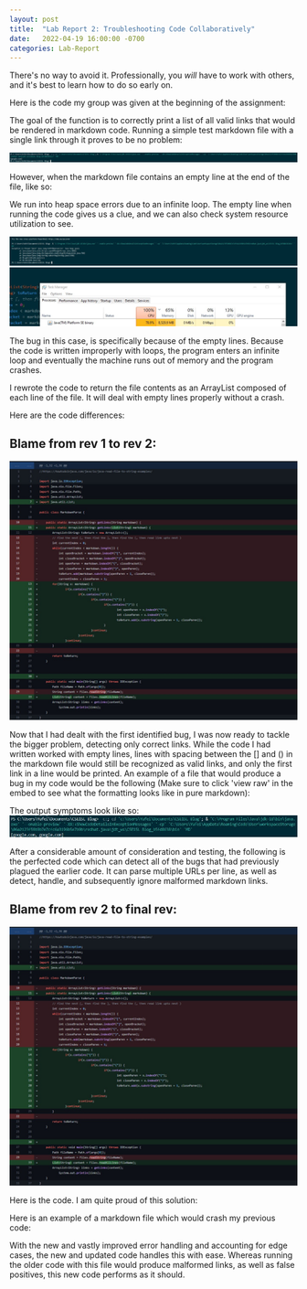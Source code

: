 ```yaml
---
layout: post
title:  "Lab Report 2: Troubleshooting Code Collaboratively"
date:   2022-04-19 16:00:00 -0700
categories: Lab-Report 
---
```

There's no way to avoid it. Professionally, you *will* have to work with others, and it's best to learn how to do so early on.

Here is the code my group was given at the beginning of the assignment:
<script src="https://gist.github.com/nqrwhal/14b196f73020ba24b987d15c64861cfa.js"></script>

The goal of the function is to correctly print a list of all valid links that would be rendered in markdown code. Running a simple test markdown file with a single link through it proves to be no problem:

![res1](https://github.com/nqrwhal/nqrwhal.github.io/blob/master/imgs/result1.jpg?raw=true)

However, when the markdown file contains an empty line at the end of the file, like so:
<script src="https://gist.github.com/nqrwhal/a7d5ff070e4cab86f569ac448ea6582d.js"></script>

We run into heap space errors due to an infinite loop. The empty line when running the code gives us a clue, and we can also check system resource utilization to see.

![heap1](https://github.com/nqrwhal/nqrwhal.github.io/blob/master/docs/img5.jpg?raw=true)
![loop](https://github.com/nqrwhal/nqrwhal.github.io/blob/master/imgs/infiniteloop.jpg?raw=true)

The bug in this case, is specifically because of the empty lines. Because the code is written improperly with loops, the program enters an infinite loop and eventually the machine runs out of memory and the program crashes.

I rewrote the code to return the file contents as an ArrayList composed of each line of the file. It will deal with empty lines properly without a crash. 
<script src="https://gist.github.com/nqrwhal/16a3d7eb1ca15eda9cb4886512dcc8d3.js"></script>

Here are the code differences: 
## Blame from rev 1 to rev 2:
![blame1](https://raw.githubusercontent.com/nqrwhal/nqrwhal.github.io/master/docs/blame1.jpg)

Now that I had dealt with the first identified bug, I was now ready to tackle the bigger problem, detecting only correct links.
While the code I had written worked with empty lines, lines with spacing between the [] and () in the markdown file would still be recognized as valid links, and only the first link in a line would be printed. An example of a file that would produce a bug in my code would be the following (Make sure to click 'view raw' in the embed to see what the formatting looks like in pure markdown): 
<script src="https://gist.github.com/nqrwhal/3cd18b537acc355ceb1313f9b34c6f81.js"></script>

The output symptoms look like so:
![result2](https://github.com/nqrwhal/nqrwhal.github.io/blob/master/imgs/result2.jpg?raw=true)

After a considerable amount of consideration and testing, the following is the perfected code which can detect all of the bugs that had previously plagued the earlier code. It can parse multiple URLs per line, as well as detect, handle, and subsequently ignore malformed markdown links.
## Blame from rev 2 to final rev:
![blame1](https://raw.githubusercontent.com/nqrwhal/nqrwhal.github.io/master/docs/blame1.jpg)

Here is the code. I am quite proud of this solution:
<script src="https://gist.github.com/nqrwhal/7aaa31fcbda4f57c6fc7a49f204d63ca.js"></script>


Here is an example of a markdown file which would crash my previous code:

With the new and vastly improved error handling and accounting for edge cases, the new and updated code handles this with ease. Whereas running the older code with this file would produce malformed links, as well as false positives, this new code performs as it should.